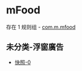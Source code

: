 # mFood

存在 1 规则组 - [com.m.mfood](/src/apps/com.m.mfood.ts)

## 未分类-浮窗廣告

- [快照-0](https://i.gkd.li/i/13350787)
